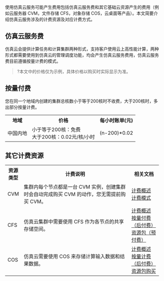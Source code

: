 使用仿真云服务可能产生费用包括仿真云服务费和其它基础云资源产生的费用（例如云服务器 CVM，文件存储 CFS，对象存储 COS，云桌面等产品）。本文简要介绍仿真云服务涉及的计费资源及对应计费方式。

## 仿真云服务费
仿真云会提供计算任务和计算集群两种形式，支持客户使用云上高性能计算，两种形式都需要使用到仿真云的管理调度功能，均会产生仿真云服务费用，仿真云服务费目前遵循按量计费的模式。
>?本文中的价格仅为示例，具体价格以购买时实际显示为准。
>

## 按量付费
您在同一个地域内创建的集群总核数小于等于200核时不收费，大于200核时，多出部分按量计费。
<table>
<tr>
<th>地域</th>
<th>价格</th>
<th>每小时账单(元)</th>
</tr>
<tr>
<td>中国内地</td>
<td>小于等于200核：免费<br>大于200核：0.02元/核/小时</td>
<td>(n-200)*0.02</td>
</tr>
</table>


## 其它计费资源
<table>
<tr>
<th width="8%">资源类型</th>
<th width="70%">计费说明</th>
<th>相关文档</th>
</tr>
<tr>
<td>CVM</td>
<td>集群内每个节点都是一台 CVM 实例，创建集群时会自动完成购买 CVM 的动作，您无需提前购买 CVM。</td>
<td><a href="https://cloud.tencent.com/document/product/213/2179">计费概述</a></br><a href="https://cloud.tencent.com/document/product/213/2180">计费模式</a></td>
</tr>
<tr>
<td>CFS</td>
<td>仿真云集群中需要使用 CFS 作为各节点的共享存储空间。</td>
<td><a href="https://cloud.tencent.com/document/product/582/9553">计费概述</a></br><a href="https://cloud.tencent.com/document/product/582/47378">按量付费（后付费）</a></br><a href="https://cloud.tencent.com/document/product/582/47379">资源包（预付费）</a></td>
</tr>
<tr>
<td>COS</td>
<td>仿真云需要使用 COS 来存储计算输入数据和结果数据。</td>
<td><a href="https://cloud.tencent.com/document/product/436/16871">计费概述</a></br><a href="https://cloud.tencent.com/document/product/436/36522">按量计费（后付费）</a></br><a href="https://cloud.tencent.com/document/product/436/55091">资源包购买</a></td>
</tr>
</table>

